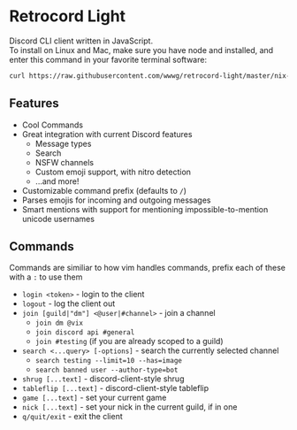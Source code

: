 # Retrocord Light

Discord CLI client written in JavaScript.<br>
To install on Linux and Mac, make sure you have node and installed, and enter this command in your favorite terminal software:<br>
```sh
curl https://raw.githubusercontent.com/wwwg/retrocord-light/master/nix-install.sh | bash
```

## Features
- Cool Commands
- Great integration with current Discord features
  - Message types
  - Search
  - NSFW channels
  - Custom emoji support, with nitro detection
  - ...and more!
- Customizable command prefix (defaults to `/`)
- Parses emojis for incoming and outgoing messages
- Smart mentions with support for mentioning impossible-to-mention unicode usernames

## Commands
Commands are similiar to how vim handles commands, prefix each of these with a `:` to use them

- `login <token>` - login to the client
- `logout` - log the client out
- `join [guild|"dm"] <@user|#channel>` - join a channel
  - `join dm @vix`
  - `join discord api #general`
  - `join #testing` (if you are already scoped to a guild)
- `search <...query> [-options]` - search the currently selected channel
  - `search testing --limit=10 --has=image`
  - `search banned user --author-type=bot`
- `shrug [...text]` - discord-client-style shrug
- `tableflip [...text]` - discord-client-style tableflip
- `game [...text]` - set your current game
- `nick [...text]` - set your nick in the current guild, if in one
- `q/quit/exit` - exit the client